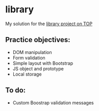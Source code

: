 # library

My solution for the [library project on TOP](https://www.theodinproject.com/courses/javascript/lessons/library)

## Practice objectives:
* DOM manipulation
* Form validation
* Simple layout with Bootstrap
* JS object and prototype
* Local storage

## To do:
* Custom Boostrap validation messages
